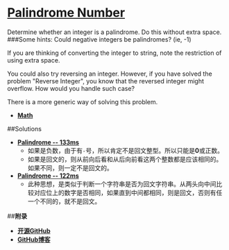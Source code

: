 # [Palindrome Number](https://leetcode.com/problems/palindrome-number/)
Determine whether an integer is a palindrome. Do this without extra space.
###Some hints:
Could negative integers be palindromes? (ie, -1)

If you are thinking of converting the integer to string, note the restriction of using extra space.

You could also try reversing an integer. However, if you have solved the problem "Reverse Integer", you know that the reversed integer might overflow. How would you handle such case?

There is a more generic way of solving this problem.

- **[Math](https://leetcode.com/tag/math/)** 


##Solutions

- **[Palindrome -- 133ms](https://leetcode.com/submissions/detail/22699575/)**
    - 如果是负数，由于有`-`号，所以肯定不是回文整型。所以只能是**0**或正数。
    - 如果是回文的，则从前向后看和从后向前看这两个整数都是应该相同的。如果不同，则一定不是回文的。
- **[Palindrome -- 122ms](https://leetcode.com/submissions/detail/22699691/)**
    - 此种思想，是类似于判断一个字符串是否为回文字符串。从两头向中间比较对应位上的数字是否相同，如果直到中间都相同，则是回文，否则有任一个不同的，就不是回文。


##**附录**
- **[开源GitHub](https://github.com/bbxytl/LeetCodesOJ/blob/master/README.md)** 
- **[GitHub博客](http://bbxytl.github.io/)**
